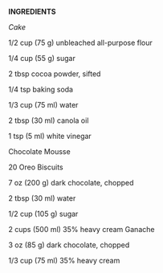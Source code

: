 **INGREDIENTS**

*Cake*

1/2 cup (75 g) unbleached all-purpose flour

1/4 cup (55 g) sugar

2 tbsp cocoa powder, sifted

1/4 tsp baking soda

1/3 cup (75 ml) water

2 tbsp (30 ml) canola oil

1 tsp (5 ml) white vinegar

Chocolate Mousse

20 Oreo Biscuits

7 oz (200 g) dark chocolate, chopped

2 tbsp (30 ml) water

1/2 cup (105 g) sugar

2 cups (500 ml) 35% heavy cream
Ganache

3 oz (85 g) dark chocolate, chopped

1/3 cup (75 ml) 35% heavy cream
